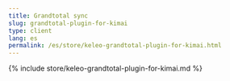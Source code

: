 ```yaml
---
title: Grandtotal sync
slug: grandtotal-plugin-for-kimai
type: client
lang: es
permalink: /es/store/keleo-grandtotal-plugin-for-kimai.html
---
```


{% include store/keleo-grandtotal-plugin-for-kimai.md %}
